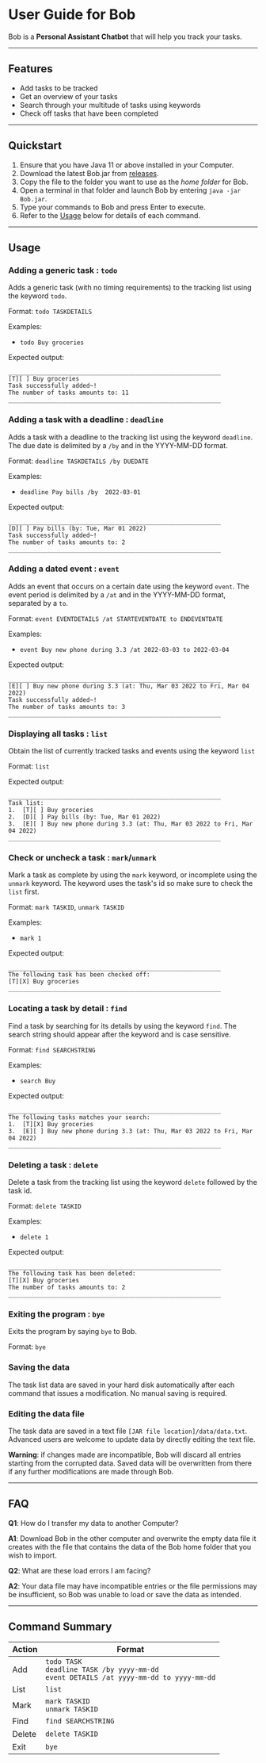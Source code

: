 # User Guide for Bob

Bob is a __Personal Assistant Chatbot__ that will help you track your tasks.

---
## Features 
- Add tasks to be tracked
- Get an overview of your tasks
- Search through your multitude of tasks using keywords
- Check off tasks that have been completed

---
## Quickstart
1. Ensure that you have Java 11 or above installed in your Computer.
2. Download the latest Bob.jar from [releases](https://github.com/1szheng/ip/releases).
3. Copy the file to the folder you want to use as the _home folder_ for Bob.
4. Open a terminal in that folder and launch Bob by entering `java -jar Bob.jar`.
5. Type your commands to Bob and press Enter to execute.
6. Refer to the [Usage](#Usage) below for details of each command.

---
## Usage

### Adding a generic task : `todo`

Adds a generic task (with no timing requirements) to the tracking list using the keyword `todo`.

Format: `todo TASKDETAILS`

Examples:
- `todo Buy groceries`

Expected output:
```
____________________________________________________________
[T][ ] Buy groceries
Task successfully added~!
The number of tasks amounts to: 11
____________________________________________________________
```

### Adding a task with a deadline : `deadline`

Adds a task with a deadline to the tracking list using the keyword `deadline`.
The due date is delimited by a `/by` and in the YYYY-MM-DD format. 

Format: `deadline TASKDETAILS /by DUEDATE`

Examples:
- `deadline Pay bills /by  2022-03-01`

Expected output:
```
____________________________________________________________
[D][ ] Pay bills (by: Tue, Mar 01 2022)
Task successfully added~!
The number of tasks amounts to: 2
____________________________________________________________
```

### Adding a dated event : `event`

Adds an event that occurs on a certain date using the keyword `event`.
The event period is delimited by a `/at` and in the YYYY-MM-DD format, separated by a `to`.

Format: `event EVENTDETAILS /at STARTEVENTDATE to ENDEVENTDATE`

Examples:
- `event Buy new phone during 3.3 /at 2022-03-03 to 2022-03-04`

Expected output:
```
____________________________________________________________
[E][ ] Buy new phone during 3.3 (at: Thu, Mar 03 2022 to Fri, Mar 04 2022)
Task successfully added~!
The number of tasks amounts to: 3
____________________________________________________________
```

### Displaying all tasks : `list`

Obtain the list of currently tracked tasks and events using the keyword `list`

Format: `list`

Expected output:
```
____________________________________________________________
Task list:
1.  [T][ ] Buy groceries
2.  [D][ ] Pay bills (by: Tue, Mar 01 2022)
3.  [E][ ] Buy new phone during 3.3 (at: Thu, Mar 03 2022 to Fri, Mar 04 2022)
____________________________________________________________
```

### Check or uncheck a task : `mark`/`unmark`

Mark a task as complete by using the `mark` keyword, or incomplete using the `unmark` keyword.
The keyword uses the task's id so make sure to check the `list` first.

Format: `mark TASKID`, `unmark TASKID`

Examples:
- `mark 1`

Expected output:
```
____________________________________________________________
The following task has been checked off:
[T][X] Buy groceries
____________________________________________________________
```

### Locating a task by detail : `find`

Find a task by searching for its details by using the keyword `find`. 
The search string should appear after the keyword and is case sensitive.

Format: `find SEARCHSTRING`

Examples:
- `search Buy`

Expected output:
```
____________________________________________________________
The following tasks matches your search:
1.  [T][X] Buy groceries
3.  [E][ ] Buy new phone during 3.3 (at: Thu, Mar 03 2022 to Fri, Mar 04 2022)
____________________________________________________________
```

### Deleting a task : `delete`

Delete a task from the tracking list using the keyword `delete` followed by the task id.

Format: `delete TASKID`

Examples:
- `delete 1`

Expected output:
```
____________________________________________________________
The following task has been deleted:
[T][X] Buy groceries
The number of tasks amounts to: 2
____________________________________________________________
```

### Exiting the program : `bye`

Exits the program by saying `bye` to Bob.

Format: `bye`

### Saving the data

The task list data are saved in your hard disk automatically after each command that issues a modification. 
No manual saving is required. 

### Editing the data file

The task data are saved in a text file `[JAR file location]/data/data.txt`. 
Advanced users are welcome to update data by directly editing the text file. 

**Warning**: if changes made are incompatible, Bob will discard all entries starting from the corrupted data.
Saved data will be overwritten from there if any further modifications are made through Bob.

---
## FAQ
**Q1**: How do I transfer my data to another Computer?

**A1**: Download Bob in the other computer and overwrite the empty data file it creates with the
file that contains the data of the Bob home folder that you wish to import.

**Q2**: What are these load errors I am facing?

**A2**: Your data file may have incompatible entries or the file permissions may be insufficient,
so Bob was unable to load or save the data as intended.

---
## Command Summary
| Action | Format                                                                                            |
|--------|---------------------------------------------------------------------------------------------------|
| Add    | `todo TASK` <br/>`deadline TASK /by yyyy-mm-dd` <br/>`event DETAILS /at yyyy-mm-dd to yyyy-mm-dd` |
| List   | `list`                                                                                            |
| Mark   | `mark TASKID`<br/>`unmark TASKID`                                                                 |
| Find   | `find SEARCHSTRING`                                                                               |
| Delete | `delete TASKID`                                                                                   |
| Exit   | `bye`                                                                                             |

